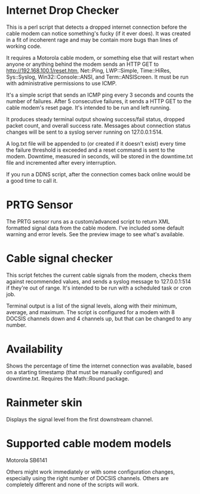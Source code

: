 Internet Drop Checker
=====================

This is a perl script that detects a dropped internet connection before the cable modem can notice something's fucky (if it ever does).  It was created in a fit of incoherent rage and may be contain more bugs than lines of working code.

It requires a Motorola cable modem, or something else that will restart when anyone or anything behind the modem sends an HTTP GET to http://192.168.100.1/reset.htm, Net::Ping, LWP::Simple, Time::HiRes, Sys::Syslog, Win32::Console::ANSI, and Term::ANSIScreen.  It must be run with administrative permissions to use ICMP.

It's a simple script that sends an ICMP ping every 3 seconds and counts the number of failures.  After 5 consecutive failures, it sends a HTTP GET to the cable modem's reset page.  It's intended to be run and left running.

It produces steady terminal output showing success/fail status, dropped packet count, and overall success rate.  Messages about connection status changes will be sent to a syslog server running on 127.0.0.1:514.

A log.txt file will be appended to (or created if it doesn't exist) every time the failure threshold is exceeded and a reset command is sent to the modem.  Downtime, measured in seconds, will be stored in the downtime.txt file and incremented after every interruption.

If you run a DDNS script, after the connection comes back online would be a good time to call it.

PRTG Sensor
=====================
The PRTG sensor runs as a custom/advanced script to return XML formatted signal data from the cable modem.  I've included some default warning and error levels.  See the preview image to see what's available.


Cable signal checker
=====================

This script fetches the current cable signals from the modem, checks them against recommended values, and sends a syslog message to 127.0.0.1:514 if they're out of range.  It's intended to be run with a scheduled task or cron job.

Terminal output is a list of the signal levels, along with their minimum, average, and maximum.  The script is configured for a modem with 8 DOCSIS channels down and 4 channels up, but that can be changed to any number.


Availability
=====================
Shows the percentage of time the internet connection was available, based on a starting timestamp (that must be manually configured) and downtime.txt.  Requires the Math::Round package.


Rainmeter skin
=====================
Displays the signal level from the first downstream channel.


Supported cable modem models
=====================
Motorola SB6141

Others might work immediately or with some configuration changes, especially using the right number of DOCSIS channels.  Others are completely different and none of the scripts will work.
